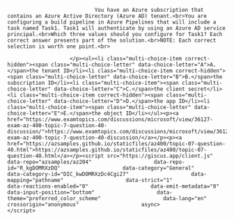 <p class="card-text">
							
								You have an Azure subscription that contains an Azure Active Directory (Azure AD) tenant.<br>You are configuring a build pipeline in Azure Pipelines that will include a task named Task1. Task1 will authenticate by using an Azure AD service principal.<br>Which three values should you configure for Task1? Each correct answer presents part of the solution.<br>NOTE: Each correct selection is worth one point.<br>
							
						</p><ul><li class="multi-choice-item correct-hidden"><span class="multi-choice-letter" data-choice-letter="A">A.</span>the tenant ID</li><li class="multi-choice-item correct-hidden"><span class="multi-choice-letter" data-choice-letter="B">B.</span>the subscription ID</li><li class="multi-choice-item"><span class="multi-choice-letter" data-choice-letter="C">C.</span>the client secret</li><li class="multi-choice-item correct-hidden"><span class="multi-choice-letter" data-choice-letter="D">D.</span>the app ID</li><li class="multi-choice-item"><span class="multi-choice-letter" data-choice-letter="E">E.</span>the object ID</li></ul><p><a href="https://www.examtopics.com/discussions/microsoft/view/36127-exam-az-400-topic-7-question-40-discussion/">https://www.examtopics.com/discussions/microsoft/view/36127-exam-az-400-topic-7-question-40-discussion/</a></p><p><a href="https://azsamples.github.io/staticfiles/az400/topic-07-question-40.html">https://azsamples.github.io/staticfiles/az400/topic-07-question-40.html</a></p><script src="https://giscus.app/client.js"                    data-repo="azsamples/az204"                    data-repo-id="R_kgDOMRXzDQ"                    data-category="General"                    data-category-id="DIC_kwDOMRXzDc4Cgi27"                    data-mapping="pathname"                    data-strict="1"                    data-reactions-enabled="0"                    data-emit-metadata="0"                    data-input-position="bottom"                    data-theme="preferred_color_scheme"                    data-lang="en"                    crossorigin="anonymous"                    async>                    </script>